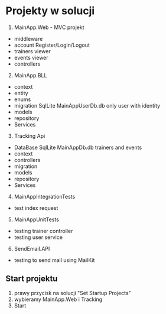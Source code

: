 # Projekty w solucji

1. MainApp.Web - MVC projekt
- middleware
- account Register/Login/Logout
- trainers viewer
- events viewer
- controllers
2. MainApp.BLL
- context
- entity
- enums
- migration SqlLite MainAppUserDb.db only user with identity
- models
- repository
- Services
3. Tracking Api
- DataBase SqlLite MainAppDb.db trainers and events
- context
- controllers
- migration
- models
- repository
- Services
4. MainAppIntegrationTests
- test index request
5. MainAppUnitTests
- testing trainer controller
- testing user service
6. SendEmail.API
- testing to send mail using MailKit

## Start projektu
1. prawy przycisk na solucji "Set Startup Projects"
2. wybieramy MainApp.Web i Tracking
3. Start
